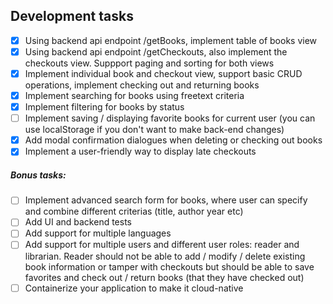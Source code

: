 ## Development tasks

- [x] Using backend api endpoint /getBooks, implement table of books view
- [x] Using backend api endpoint /getCheckouts, also implement the checkouts view. Suppport paging and sorting for both views
- [x] Implement individual book and checkout view, support basic CRUD operations, implement checking out and returning books
- [x] Implement searching for books using freetext criteria
- [x] Implement filtering for books by status
- [ ] Implement saving / displaying favorite books for current user (you can use localStorage if you don't want to make back-end changes)
- [x] Add modal confirmation dialogues when deleting or checking out books
- [x] Implement a user-friendly way to display late checkouts

##### Bonus tasks:
- [ ] Implement advanced search form for books, where user can specify and combine different criterias (title, author year etc)
- [ ] Add UI and backend tests 
- [ ] Add support for multiple languages
- [ ] Add support for multiple users and different user roles: reader and librarian.
Reader should not be able to add / modify / delete existing book information or tamper with checkouts
but should be able to save favorites and check out / return books (that they have checked out)
- [ ] Containerize your application to make it cloud-native